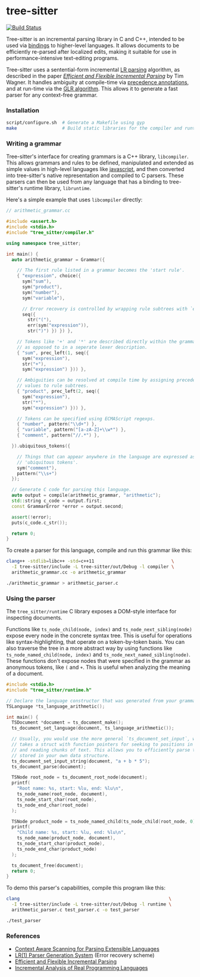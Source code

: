 # tree-sitter

[![Build Status](https://travis-ci.org/maxbrunsfeld/tree-sitter.png?branch=master)](https://travis-ci.org/maxbrunsfeld/tree-sitter)

Tree-sitter is an incremental parsing library in C and C++, intended to be used via [bindings](https://github.com/maxbrunsfeld/node-tree-sitter) to higher-level
languages. It allows documents to be efficiently re-parsed after localized
edits, making it suitable for use in performance-intensive text-editing programs.

Tree-sitter uses a sentential-form incremental [LR parsing](https://en.wikipedia.org/wiki/LR_parser)
algorithm, as described in the paper *[Efficient and Flexible Incremental Parsing](http://harmonia.cs.berkeley.edu/papers/twagner-parsing.ps.gz)*
by Tim Wagner. It handles ambiguity at compile-time via [precedence annotations](https://en.wikipedia.org/wiki/Operator-precedence_parser),
and at run-time via the [GLR algorithm](https://en.wikipedia.org/wiki/GLR_parser).
This allows it to generate a fast parser for any context-free grammar.

### Installation

```sh
script/configure.sh  # Generate a Makefile using gyp
make                 # Build static libraries for the compiler and runtime
```

### Writing a grammar

Tree-sitter's interface for creating grammars is a C++ library, `libcompiler`.
This allows grammars and rules to be defined, manipulated and
extended as simple values in high-level languages like [javascript](https://github.com/maxbrunsfeld/node-tree-sitter-compiler),
and then converted into tree-sitter's native representation and compiled to C
parsers. These parsers can then be used from any language that has a binding to
tree-sitter's runtime library, `libruntime`.

Here's a simple example that uses `libcompiler` directly:

```cpp
// arithmetic_grammar.cc

#include <assert.h>
#include <stdio.h>
#include "tree_sitter/compiler.h"

using namespace tree_sitter;

int main() {
  auto arithmetic_grammar = Grammar({

    // The first rule listed in a grammar becomes the 'start rule'.
    { "expression", choice({
      sym("sum"),
      sym("product"),
      sym("number"),
      sym("variable"),

      // Error recovery is controlled by wrapping rule subtrees with `err`.
      seq({
        str("("),
        err(sym("expression")),
        str(")") }) }) },

    // Tokens like '+' and '*' are described directly within the grammar's rules,
    // as opposed to in a seperate lexer description.
    { "sum", prec_left(1, seq({
      sym("expression"),
      str("+"),
      sym("expression") })) },

    // Ambiguities can be resolved at compile time by assigning precedence
    // values to rule subtrees.
    { "product", prec_left(2, seq({
      sym("expression"),
      str("*"),
      sym("expression") })) },

    // Tokens can be specified using ECMAScript regexps.
    { "number", pattern("\\d+") },
    { "variable", pattern("[a-zA-Z]+\\w*") },
    { "comment", pattern("//.*") },

  }).ubiquitous_tokens({

    // Things that can appear anywhere in the language are expressed as
    // 'ubiquitous tokens'.
    sym("comment"),
    pattern("\\s+")
  });

  // Generate C code for parsing this language.
  auto output = compile(arithmetic_grammar, "arithmetic");
  std::string c_code = output.first;
  const GrammarError *error = output.second;

  assert(!error);
  puts(c_code.c_str());

  return 0;
}
```

To create a parser for this language, compile and run this grammar like this:

```sh
clang++ -stdlib=libc++ -std=c++11                             \
  -I tree-sitter/include -L tree-sitter/out/Debug -l compiler \
  arithmetic_grammar.cc -o arithmetic_grammar

./arithmetic_grammar > arithmetic_parser.c
```

### Using the parser

The `tree_sitter/runtime` C library exposes a DOM-style interface for inspecting
documents.

Functions like `ts_node_child(node, index)` and `ts_node_next_sibling(node)`
expose every node in the concrete syntax tree. This is useful for operations
like syntax-highlighting, that operate on a token-by-token basis. You can also
traverse the tree in a more abstract way by using functions like
`ts_node_named_child(node, index)` and `ts_node_next_named_sibling(node)`. These
functions don't expose nodes that were specified in the grammar as anonymous
tokens, like `(` and `+`. This is useful when analyzing the meaning of a document.

```c
#include <stdio.h>
#include "tree_sitter/runtime.h"

// Declare the language constructor that was generated from your grammar.
TSLanguage *ts_language_arithmetic();

int main() {
  TSDocument *document = ts_document_make();
  ts_document_set_language(document, ts_language_arithmetic());

  // Usually, you would use the more general `ts_document_set_input`, which
  // takes a struct with function pointers for seeking to positions in the text,
  // and reading chunks of text. This allows you to efficiently parse text
  // stored in your own data structure.
  ts_document_set_input_string(document, "a + b * 5");
  ts_document_parse(document);

  TSNode root_node = ts_document_root_node(document);
  printf(
    "Root name: %s, start: %lu, end: %lu\n",
    ts_node_name(root_node, document),
    ts_node_start_char(root_node),
    ts_node_end_char(root_node)
  );

  TSNode product_node = ts_node_named_child(ts_node_child(root_node, 0), 1);
  printf(
    "Child name: %s, start: %lu, end: %lu\n",
    ts_node_name(product_node, document),
    ts_node_start_char(product_node),
    ts_node_end_char(product_node)
  );

  ts_document_free(document);
  return 0;
}
```

To demo this parser's capabilities, compile this program like this:

```sh
clang                                                        \
  -I tree-sitter/include -L tree-sitter/out/Debug -l runtime \
  arithmetic_parser.c test_parser.c -o test_parser

./test_parser
```

### References

- [Context Aware Scanning for Parsing Extensible Languages](http://www.umsec.umn.edu/publications/Context-Aware-Scanning-Parsing-Extensible)
- [LR(1) Parser Generation System](http://arxiv.org/pdf/1010.1234.pdf)  (Error recovery scheme)
- [Efficient and Flexible Incremental Parsing](http://harmonia.cs.berkeley.edu/papers/twagner-parsing.ps.gz)
- [Incremental Analysis of Real Programming Languages](http://harmonia.cs.berkeley.edu/papers/twagner-glr.pdf)
